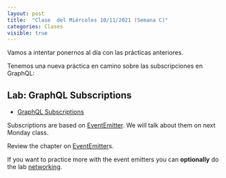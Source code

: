 ```yaml
---
layout: post
title:  "Clase  del Miércoles 10/11/2021 (Semana C)"
categories: Clases
visible: true
---
```


Vamos a intentar ponernos al día con las prácticas anteriores.

Tenemos una nueva práctica en camino sobre las subscripciones en GraphQL:

## Lab: GraphQL Subscriptions

* [GraphQL Subscriptions]({{site.baseurl}}/practicas/graphql-subscriptions/)

Subscriptions are based on [EventEmitter]({{site.baseurl}}/pages/event-emitters).  We will talk about them on next Monday class. 

Review the chapter on 
[EventEmitter]({{site.baseurl}}/pages/event-emitters)s.
 
If you want to practice more with the event emitters you can **optionally** do the lab
[networking]({{site.baseurl}}/tema2-async/practicas/networking/). 




